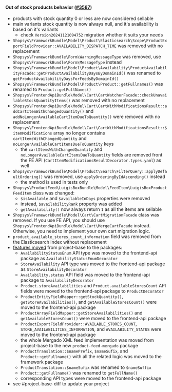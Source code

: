 #### Out of stock products behavior ([#3587](https://github.com/shopsys/shopsys/pull/3587))

-   products with stock quantity 0 or less are now considered sellable
-   main variants stock quantity is now always null, and it's availability is based on it's variants
    -   check `Version20241121094752` migration whether it suits your needs
-   `Shopsys\FrameworkBundle\Model\Product\Elasticsearch\Scope\ProductExportFieldProvider::AVAILABILITY_DISPATCH_TIME` was removed with no replacement
-   `Shopsys\FrameworkBundle\Form\WarningMessageType` was removed, use `Shopsys\FrameworkBundle\Form\MessageType` instead
-   `Shopsys\FrameworkBundle\Model\Product\Availability\ProductAvailabilityFacade::getProductAvailabilityDaysByDomainId()` was renamed to `getProductAvailabilityDaysForFeedsByDomainId()`
-   `Shopsys\FrameworkBundle\Model\Product\Product::getFullnames()` was renamed to `Product::getFullNames()`
-   `Shopsys\FrontendApiBundle\Model\Cart\CartWatcherFacade::checkUnavailableStockQuantityItems()` was removed with no replacement
-   `Shopsys\FrontendApiBundle\Model\Cart\CartWithModificationsResult::addCartItemWithChangedQuantity()` and `addNoLongerAvailableCartItemDueToQuantity()` were removed with no replacement
-   `Shopsys\FrontendApiBundle\Model\Cart\CartWithModificationsResult::$itemModifications` array no longer contains `cartItemsWithChangedQuantity` and `noLongerAvailableCartItemsDueToQuantity` keys
    -   the `cartItemsWithChangedQuantity` and `noLongerAvailableCartItemsDueToQuantity` fields are removed front the FE API (`CartItemModificationsResultDecorator.types.yaml`) as well
-   `Shopsys\FrameworkBundle\Model\Product\Search\FilterQuery::applyDefaultOrdering()` was removed, use `applyOrderingByIdAscending()` instead
    -   the method is used in tests only
-   `Shopsys\ProductFeed\LuigisBoxBundle\Model\FeedItem\LuigisBoxProductFeedItem` class was changed:
    -   `$isAvailable` and `$availableInDays` properties were removed
    -   instead, `$availabilityRank` property was added
    -   `getAvailability()` now always return `1` as all the items are sellable
-   `Shopsys\FrameworkBundle\Model\Cart\CartMigrationFacade` class was removed. If you use FE API, you should use `Shopsys\FrontendApiBundle\Model\Cart\MergeCartFacade` instead. Otherwise, you need to implement your own cart migration logic.
-   `product_available_stores_count_information` field was removed from the Elasticsearch index without replacement
-   [features moved](#movement-of-features-from-project-base-to-packages) from project-base to the packages:
    -   `AvailabilityStatusEnum` API type was moved to the frontend-api package as `AvailabilityStatusEnumDecorator`
    -   `StoreAvailability` API type was moved to the frontend-api package as `StoreAvailabilityDecorator`
    -   `Availability.status` API field was moved to the frontend-api package to `AvailabilityDecorator`
    -   `Product.storeAvailabilities` and `Product.availableStoresCount` API fields were moved to the frontend-api package to `ProductDecorator`
    -   `ProductEntityFieldMapper::getStockQuantity()`, `getStoreAvailabilities()`, and `getAvailableStoresCount()` were moved to the frontend-api package
    -   `ProductArrayFieldMapper::getStoreAvailabilities()` and `getAvailableStoresCount()` were moved to the frontend-api package
    -   `ProductExportFieldProvider::AVAILABLE_STORES_COUNT`, `STORE_AVAILABILITIES_INFORMATION`, and `AVAILABILITY_STATUS` were moved to the frontend-api package
    -   the whole Mergado XML feed implementation was moved from project-base to the new `product-feed-mergado` package
    -   `ProductTranslation::$namePrefix`, `$nameSufix`, and `Product::getFullname()` with all the related logic was moved to the framework package
    -   `ProductTranslation::$nameSufix` was renamed to `$nameSuffix`
    -   `Product::getFullname()` was renamed to `getFullName()`
    -   corresponding API types were moved to the frontend-api package
-   see #project-base-diff to update your project
